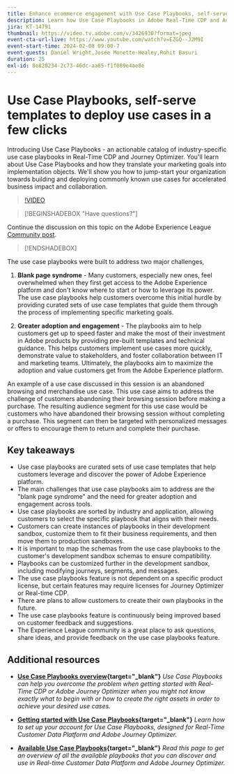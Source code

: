 ```yaml
---
title: Enhance ecommerce engagement with Use Case Playbooks, self-serve templates to deploy ecommerce use cases in a few clicks
description: Learn how Use Case Playbooks in Adobe Real-Time CDP and Adobe Journey Optimizer can easily be deployed and unlock potential improve ecommerce customer enagement.
jira: KT-14791
thumbnail: https://video.tv.adobe.com/v/3426930?format=jpeg
event-cta-url-live: https://www.youtube.com/watch?v=EZGQ--J2M9I
event-start-time: 2024-02-08 09:00-7
event-guests: Daniel Wright,Josée Monette-Healey,Rohit Basuri
duration: 25
exl-id: 8e820234-2c73-46dc-aa85-f1f089e4ae8e
---
```

# Use Case Playbooks, self-serve templates to deploy use cases in a few clicks

Introducing Use Case Playbooks - an actionable catalog of industry-specific use case playbooks in Real-Time CDP and Journey Optimizer. You'll learn about Use Case Playbooks and how they translate your marketing goals into implementation objects. We'll show you how to jump-start your organization towards building and deploying commonly known use cases for accelerated business impact and collaboration.

>[!VIDEO](https://video.tv.adobe.com/v/3426930/?quality=12&learn=on)

>[!BEGINSHADEBOX "Have questions?"]

Continue the discussion on this topic on the Adobe Experience League [Community post](https://experienceleaguecommunities.adobe.com/t5/adobe-experience-platform/experience-league-live-post-session-discussion-use-case/m-p/651643#M488).

>[!ENDSHADEBOX]

The use case playbooks were built to address two major challenges,

1. **Blank page syndrome** - Many customers, especially new ones, feel overwhelmed when they first get access to the Adobe Experience platform and don't know where to start or how to leverage its power. The use case playbooks help customers overcome this initial hurdle by providing curated sets of use case templates that guide them through the process of implementing specific marketing goals.

1. **Greater adoption and engagement** - The playbooks aim to help customers get up to speed faster and make the most of their investment in Adobe products by providing pre-built templates and technical guidance.  This helps customers implement use cases more quickly, demonstrate value to stakeholders, and foster collaboration between IT and marketing teams.  Ultimately, the playbooks aim to maximize the adoption and value customers get from the Adobe Experience platform.

An example of a use case discussed in this session is an abandoned browsing and merchandise use case. This use case aims to address the challenge of customers abandoning their browsing session before making a purchase. The resulting audience segment for this use case would be customers who have abandoned their browsing session without completing a purchase. This segment can then be targeted with personalized messages or offers to encourage them to return and complete their purchase.

## Key takeaways

* Use case playbooks are curated sets of use case templates that help customers leverage and discover the power of Adobe Experience platform.
* The main challenges that use case playbooks aim to address are the "blank page syndrome" and the need for greater adoption and engagement across tools.
* Use case playbooks are sorted by industry and application, allowing customers to select the specific playbook that aligns with their needs.
* Customers can create instances of playbooks in their development sandbox, customize them to fit their business requirements, and then move them to production sandboxes.
* It is important to map the schemas from the use case playbooks to the customer's development sandbox schemas to ensure compatibility.
* Playbooks can be customized further in the development sandbox, including modifying journeys, segments, and messages.
* The use case playbooks feature is not dependent on a specific product license, but certain features may require licenses for Journey Optimizer or Real-time CDP.
* There are plans to allow customers to create their own playbooks in the future.
* The use case playbooks feature is continuously being improved based on customer feedback and suggestions.
* The Experience League community is a great place to ask questions, share ideas, and provide feedback on the use case playbooks feature.

## Additional resources

* **[Use Case Playbooks overview](https://experienceleague.adobe.com/docs/experience-platform/use-case-playbooks/playbooks/overview.html){target="_blank"}**
  *Use Case Playbooks can help you overcome the problem when getting started with Real-Time CDP or Adobe Journey Optimizer when you might not know exactly what to begin with or how to create the right assets in order to achieve your desired use cases.*

* **[Getting started with Use Case Playbooks](https://experienceleague.adobe.com/docs/experience-platform/use-case-playbooks/playbooks/get-started.html){target="_blank"}**
  *Learn how to set up your account for Use Case Playbooks, designed for Real-Time Customer Data Platform and Adobe Journey Optimizer.*

* **[Available Use Case Playbooks](https://experienceleague.adobe.com/docs/experience-platform/use-case-playbooks/playbooks/playbooks-list.html){target="_blank"}**
  *Read this page to get an overview of all the available playbooks that you can discover and use in Real-time Customer Data Platform and Adobe Journey Optimizer.*